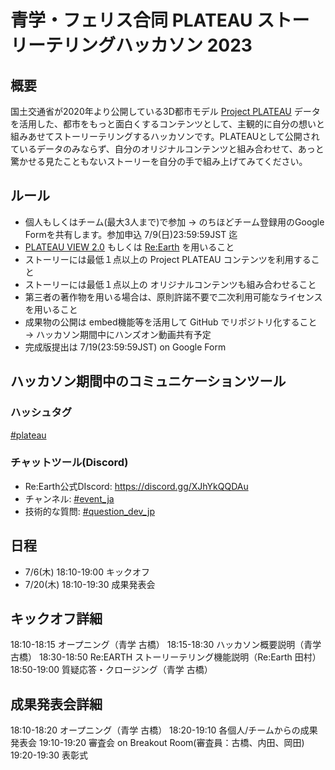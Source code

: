 # 青学・フェリス合同 PLATEAU ストーリーテリングハッカソン 2023

## 概要
国土交通省が2020年より公開している3D都市モデル [Project PLATEAU](https://www.mlit.go.jp/plateau/) データを活用した、都市をもっと面白くするコンテンツとして、主観的に自分の想いと組みあせてストーリーテリングするハッカソンです。PLATEAUとして公開されているデータのみならず、自分のオリジナルコンテンツと組み合わせて、あっと驚かせる見たこともないストーリーを自分の手で組み上げてみてください。

## ルール
* 個人もしくはチーム(最大3人まで)で参加 → のちほどチーム登録用のGoogle Formを共有します。参加申込 7/9(日)23:59:59JST 迄 
* [PLATEAU VIEW 2.0](https://www.mlit.go.jp/plateau/plateau-view-app/) もしくは [Re:Earth](https://reearth.io/ja/) を用いること
* ストーリーには最低１点以上の Project PLATEAU コンテンツを利用すること
* ストーリーには最低１点以上の オリジナルコンテンツも組み合わせること
* 第三者の著作物を用いる場合は、原則許諾不要で二次利用可能なライセンスを用いること
* 成果物の公開は embed機能等を活用して GitHub でリポジトリ化すること → ハッカソン期間中にハンズオン動画共有予定
* 完成版提出は 7/19(23:59:59JST) on Google Form


## ハッカソン期間中のコミュニケーションツール
### ハッシュタグ
[#plateau](https://twitter.com/search?q=%23plateau)

### チャットツール(Discord)
* Re:Earth公式DIscord: https://discord.gg/XJhYkQQDAu
* チャンネル: [#event_ja](https://discord.com/channels/870497079166910514/872736864237387806) 
* 技術的な質問: [#question_dev_jp](https://discord.com/channels/870497079166910514/872736970860814356)

## 日程
* 7/6(木) 18:10-19:00 キックオフ
* 7/20(木) 18:10-19:30 成果発表会

## キックオフ詳細
18:10-18:15 オープニング（青学 古橋）
18:15-18:30 ハッカソン概要説明（青学 古橋）
18:30-18:50 Re:EARTH ストーリーテリング機能説明（Re:Earth 田村）
18:50-19:00 質疑応答・クロージング（青学 古橋）

## 成果発表会詳細
18:10-18:20 オープニング（青学 古橋）
18:20-19:10 各個人/チームからの成果発表会
19:10-19:20 審査会 on Breakout Room(審査員：古橋、内田、岡田)
19:20-19:30 表彰式
